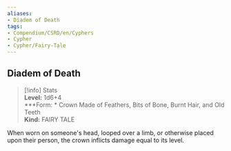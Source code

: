```yaml
---
aliases:
- Diadem of Death
tags:
- Compendium/CSRD/en/Cyphers
- Cypher
- Cypher/Fairy-Tale
---
```


  
## Diadem of Death  
>[!info] Stats  
> **Level:** 1d6+4  
> ***Form: * Crown Made of Feathers, Bits of Bone, Burnt Hair, and Old Teeth  
> **Kind:** FAIRY TALE
  
When worn on someone's head, looped over a limb, or otherwise placed upon their person, the crown inflicts damage equal to its level.